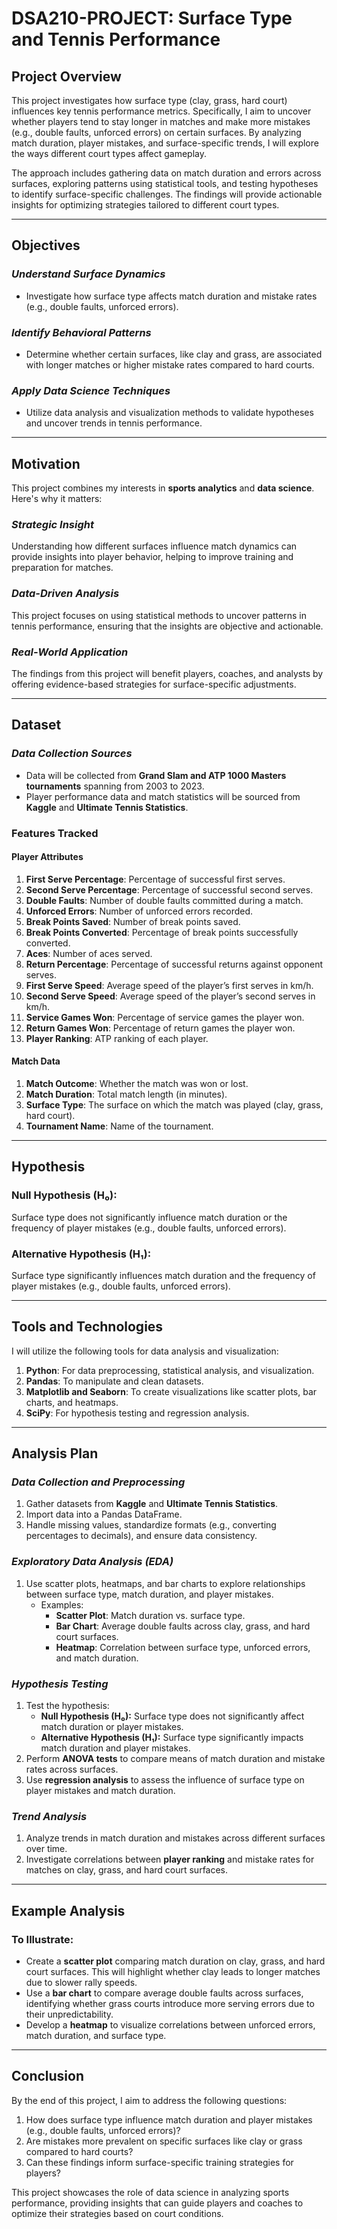 # **DSA210-PROJECT: Surface Type and Tennis Performance**

## **Project Overview**
This project investigates how surface type (clay, grass, hard court) influences key tennis performance metrics. Specifically, I aim to uncover whether players tend to stay longer in matches and make more mistakes (e.g., double faults, unforced errors) on certain surfaces. By analyzing match duration, player mistakes, and surface-specific trends, I will explore the ways different court types affect gameplay.

The approach includes gathering data on match duration and errors across surfaces, exploring patterns using statistical tools, and testing hypotheses to identify surface-specific challenges. The findings will provide actionable insights for optimizing strategies tailored to different court types.

---

## **Objectives**
### *Understand Surface Dynamics*
- Investigate how surface type affects match duration and mistake rates (e.g., double faults, unforced errors).

### *Identify Behavioral Patterns*
- Determine whether certain surfaces, like clay and grass, are associated with longer matches or higher mistake rates compared to hard courts.

### *Apply Data Science Techniques*
- Utilize data analysis and visualization methods to validate hypotheses and uncover trends in tennis performance.

---

## **Motivation**
This project combines my interests in **sports analytics** and **data science**. Here's why it matters:

### *Strategic Insight*
Understanding how different surfaces influence match dynamics can provide insights into player behavior, helping to improve training and preparation for matches.

### *Data-Driven Analysis*
This project focuses on using statistical methods to uncover patterns in tennis performance, ensuring that the insights are objective and actionable.

### *Real-World Application*
The findings from this project will benefit players, coaches, and analysts by offering evidence-based strategies for surface-specific adjustments.

---

## **Dataset**
### *Data Collection Sources*
- Data will be collected from **Grand Slam and ATP 1000 Masters tournaments** spanning from 2003 to 2023.
- Player performance data and match statistics will be sourced from **Kaggle** and **Ultimate Tennis Statistics**.

### **Features Tracked**
#### Player Attributes
1. **First Serve Percentage**: Percentage of successful first serves.
2. **Second Serve Percentage**: Percentage of successful second serves.
3. **Double Faults**: Number of double faults committed during a match.
4. **Unforced Errors**: Number of unforced errors recorded.
5. **Break Points Saved**: Number of break points saved.
6. **Break Points Converted**: Percentage of break points successfully converted.
7. **Aces**: Number of aces served.
8. **Return Percentage**: Percentage of successful returns against opponent serves.
9. **First Serve Speed**: Average speed of the player’s first serves in km/h.
10. **Second Serve Speed**: Average speed of the player’s second serves in km/h.
11. **Service Games Won**: Percentage of service games the player won.
12. **Return Games Won**: Percentage of return games the player won.
13. **Player Ranking**: ATP ranking of each player.

#### Match Data
1. **Match Outcome**: Whether the match was won or lost.
2. **Match Duration**: Total match length (in minutes).
3. **Surface Type**: The surface on which the match was played (clay, grass, hard court).
4. **Tournament Name**: Name of the tournament.

---

## **Hypothesis**
### Null Hypothesis (H₀):
Surface type does not significantly influence match duration or the frequency of player mistakes (e.g., double faults, unforced errors).

### Alternative Hypothesis (H₁):
Surface type significantly influences match duration and the frequency of player mistakes (e.g., double faults, unforced errors).

---

## **Tools and Technologies**
I will utilize the following tools for data analysis and visualization:
1. **Python**: For data preprocessing, statistical analysis, and visualization.
2. **Pandas**: To manipulate and clean datasets.
3. **Matplotlib and Seaborn**: To create visualizations like scatter plots, bar charts, and heatmaps.
4. **SciPy**: For hypothesis testing and regression analysis.

---

## **Analysis Plan**
### *Data Collection and Preprocessing*
1. Gather datasets from **Kaggle** and **Ultimate Tennis Statistics**.
2. Import data into a Pandas DataFrame.
3. Handle missing values, standardize formats (e.g., converting percentages to decimals), and ensure data consistency.

### *Exploratory Data Analysis (EDA)*
1. Use scatter plots, heatmaps, and bar charts to explore relationships between surface type, match duration, and player mistakes.
   - Examples:
     - **Scatter Plot**: Match duration vs. surface type.
     - **Bar Chart**: Average double faults across clay, grass, and hard court surfaces.
     - **Heatmap**: Correlation between surface type, unforced errors, and match duration.

### *Hypothesis Testing*
1. Test the hypothesis:
   - **Null Hypothesis (H₀):** Surface type does not significantly affect match duration or player mistakes.
   - **Alternative Hypothesis (H₁):** Surface type significantly impacts match duration and player mistakes.
2. Perform **ANOVA tests** to compare means of match duration and mistake rates across surfaces.
3. Use **regression analysis** to assess the influence of surface type on player mistakes and match duration.

### *Trend Analysis*
1. Analyze trends in match duration and mistakes across different surfaces over time.
2. Investigate correlations between **player ranking** and mistake rates for matches on clay, grass, and hard court surfaces.

---

## **Example Analysis**
### To Illustrate:
- Create a **scatter plot** comparing match duration on clay, grass, and hard court surfaces. This will highlight whether clay leads to longer matches due to slower rally speeds.
- Use a **bar chart** to compare average double faults across surfaces, identifying whether grass courts introduce more serving errors due to their unpredictability.
- Develop a **heatmap** to visualize correlations between unforced errors, match duration, and surface type.

---

## **Conclusion**
By the end of this project, I aim to address the following questions:
1. How does surface type influence match duration and player mistakes (e.g., double faults, unforced errors)?
2. Are mistakes more prevalent on specific surfaces like clay or grass compared to hard courts?
3. Can these findings inform surface-specific training strategies for players?

This project showcases the role of data science in analyzing sports performance, providing insights that can guide players and coaches to optimize their strategies based on court conditions.
